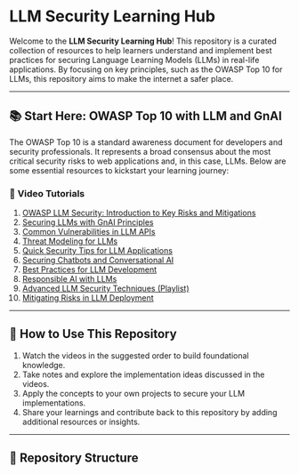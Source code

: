 # LLM Security Learning Hub

Welcome to the **LLM Security Learning Hub**! This repository is a curated collection of resources to help learners understand and implement best practices for securing Language Learning Models (LLMs) in real-life applications. By focusing on key principles, such as the OWASP Top 10 for LLMs, this repository aims to make the internet a safer place.

---

## 📚 **Start Here: OWASP Top 10 with LLM and GnAI**

The OWASP Top 10 is a standard awareness document for developers and security professionals. It represents a broad consensus about the most critical security risks to web applications and, in this case, LLMs. Below are some essential resources to kickstart your learning journey:

### 🔗 **Video Tutorials**
1. [OWASP LLM Security: Introduction to Key Risks and Mitigations](https://www.youtube.com/watch?v=blMOMd8krCo)
2. [Securing LLMs with GnAI Principles](https://www.youtube.com/watch?v=ysB863OXcIw)
3. [Common Vulnerabilities in LLM APIs](https://www.youtube.com/watch?v=9eDVaQArlQI)
4. [Threat Modeling for LLMs](https://www.youtube.com/watch?v=eRYcnrrAw58)
5. [Quick Security Tips for LLM Applications](https://www.youtube.com/shorts/e66Tx1tL9Dw)
6. [Securing Chatbots and Conversational AI](https://www.youtube.com/watch?v=WjIpwYjkgB4)
7. [Best Practices for LLM Development](https://www.youtube.com/watch?v=zjkBMFhNj_g)
8. [Responsible AI with LLMs](https://www.youtube.com/watch?v=iLO3nK08pGA)
9. [Advanced LLM Security Techniques (Playlist)](https://www.youtube.com/watch?v=43qfHaKh0Xk&list=PLNg09XqZv0dHVDw7OiiRQJ315HnGHbDbG)
10. [Mitigating Risks in LLM Deployment](https://www.youtube.com/watch?v=tnV00OqLbAw)

---

## 🌟 **How to Use This Repository**
1. Watch the videos in the suggested order to build foundational knowledge.
2. Take notes and explore the implementation ideas discussed in the videos.
3. Apply the concepts to your own projects to secure your LLM implementations.
4. Share your learnings and contribute back to this repository by adding additional resources or insights.

---

## 📂 **Repository Structure**

